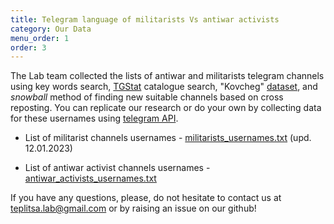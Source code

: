 ```yaml
---
title: Telegram language of militarists Vs antiwar activists
category: Our Data
menu_order: 1
order: 3
---
```


The Lab team collected the lists of antiwar and militarists telegram channels using key words search, [TGStat](https://tgstat.ru) catalogue search, "Kovcheg" [dataset](https://kovcheg.live/initiatives/), and *snowball* method of finding new suitable channels based on cross reposting. You can replicate our research or do your own by collecting data for these usernames using [telegram API](https://github.com/estebanpdl/telegram-tracker).

* List of militarist channels usernames - [militarists_usernames.txt](https://github.com/Teplitsa/CSRLab/blob/main/docs/_docs/Our_Data/militarists_usernames.txt) (upd. 12.01.2023)

* List of antiwar activist channels usernames - [antiwar_activists_usernames.txt](https://github.com/Teplitsa/CSRLab/blob/main/docs/_docs/Our_Data/antiwar_activists_usernames.txt) 

If you have any questions, please, do not hesitate to contact us at teplitsa.lab@gmail.com or by raising an issue on our github!
